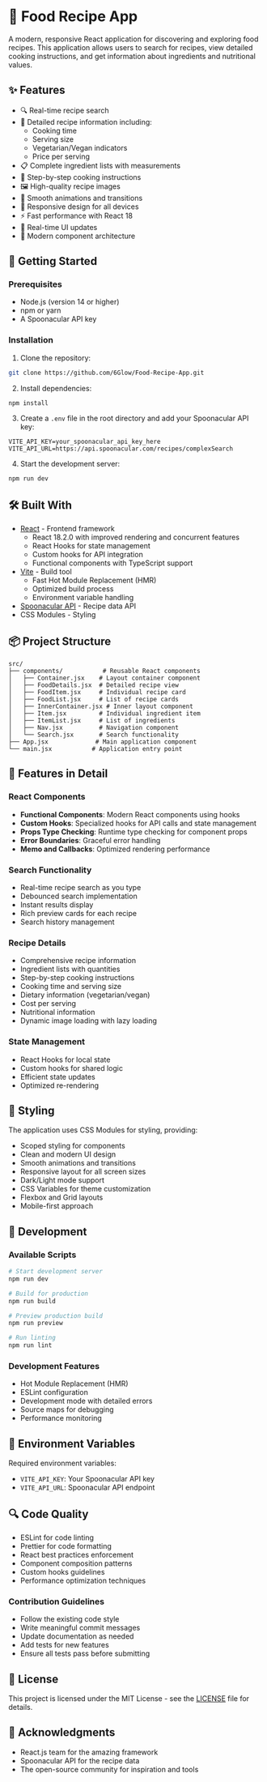 # 🌮 Food Recipe App

A modern, responsive React application for discovering and exploring food recipes. This application allows users to search for recipes, view detailed cooking instructions, and get information about ingredients and nutritional values.

## ✨ Features

- 🔍 Real-time recipe search
- 📝 Detailed recipe information including:
  - Cooking time
  - Serving size
  - Vegetarian/Vegan indicators
  - Price per serving
- 📋 Complete ingredient lists with measurements
- 📝 Step-by-step cooking instructions
- 🖼️ High-quality recipe images
- 💫 Smooth animations and transitions
- 📱 Responsive design for all devices
- ⚡ Fast performance with React 18
- 🔄 Real-time UI updates
- 🎨 Modern component architecture

## 🚀 Getting Started

### Prerequisites

- Node.js (version 14 or higher)
- npm or yarn
- A Spoonacular API key

### Installation

1. Clone the repository:
```bash
git clone https://github.com/6Glow/Food-Recipe-App.git
```

2. Install dependencies:
```bash
npm install
```

3. Create a `.env` file in the root directory and add your Spoonacular API key:
```env
VITE_API_KEY=your_spoonacular_api_key_here
VITE_API_URL=https://api.spoonacular.com/recipes/complexSearch
```

4. Start the development server:
```bash
npm run dev
```

## 🛠️ Built With

- [React](https://reactjs.org/) - Frontend framework
  - React 18.2.0 with improved rendering and concurrent features
  - React Hooks for state management
  - Custom hooks for API integration
  - Functional components with TypeScript support
- [Vite](https://vitejs.dev/) - Build tool
  - Fast Hot Module Replacement (HMR)
  - Optimized build process
  - Environment variable handling
- [Spoonacular API](https://spoonacular.com/food-api) - Recipe data API
- CSS Modules - Styling

## 📦 Project Structure

```
src/
├── components/           # Reusable React components
│   ├── Container.jsx    # Layout container component
│   ├── FoodDetails.jsx  # Detailed recipe view
│   ├── FoodItem.jsx     # Individual recipe card
│   ├── FoodList.jsx     # List of recipe cards
│   ├── InnerContainer.jsx # Inner layout component
│   ├── Item.jsx         # Individual ingredient item
│   ├── ItemList.jsx     # List of ingredients
│   ├── Nav.jsx          # Navigation component
│   └── Search.jsx       # Search functionality
├── App.jsx             # Main application component
└── main.jsx           # Application entry point
```

## 🎯 Features in Detail

### React Components
- **Functional Components**: Modern React components using hooks
- **Custom Hooks**: Specialized hooks for API calls and state management
- **Props Type Checking**: Runtime type checking for component props
- **Error Boundaries**: Graceful error handling
- **Memo and Callbacks**: Optimized rendering performance

### Search Functionality
- Real-time recipe search as you type
- Debounced search implementation
- Instant results display
- Rich preview cards for each recipe
- Search history management

### Recipe Details
- Comprehensive recipe information
- Ingredient lists with quantities
- Step-by-step cooking instructions
- Cooking time and serving size
- Dietary information (vegetarian/vegan)
- Cost per serving
- Nutritional information
- Dynamic image loading with lazy loading

### State Management
- React Hooks for local state
- Custom hooks for shared logic
- Efficient state updates
- Optimized re-rendering

## 🎨 Styling

The application uses CSS Modules for styling, providing:
- Scoped styling for components
- Clean and modern UI design
- Smooth animations and transitions
- Responsive layout for all screen sizes
- Dark/Light mode support
- CSS Variables for theme customization
- Flexbox and Grid layouts
- Mobile-first approach

## 🔧 Development

### Available Scripts

```bash
# Start development server
npm run dev

# Build for production
npm run build

# Preview production build
npm run preview

# Run linting
npm run lint
```

### Development Features
- Hot Module Replacement (HMR)
- ESLint configuration
- Development mode with detailed errors
- Source maps for debugging
- Performance monitoring

## 📝 Environment Variables

Required environment variables:

- `VITE_API_KEY`: Your Spoonacular API key
- `VITE_API_URL`: Spoonacular API endpoint

## 🔍 Code Quality

- ESLint for code linting
- Prettier for code formatting
- React best practices enforcement
- Component composition patterns
- Custom hooks guidelines
- Performance optimization techniques
<!---
## 🤝 Contributing

1. Fork the repository
2. Create your feature branch (`git checkout -b feature/AmazingFeature`)
3. Commit your changes (`git commit -m 'Add some AmazingFeature'`)
4. Push to the branch (`git push origin feature/AmazingFeature`)
5. Open a Pull Request
--->
### Contribution Guidelines
- Follow the existing code style
- Write meaningful commit messages
- Update documentation as needed
- Add tests for new features
- Ensure all tests pass before submitting

## 📄 License

This project is licensed under the MIT License - see the [LICENSE](LICENSE) file for details.

## 🙏 Acknowledgments

- React.js team for the amazing framework
- Spoonacular API for the recipe data
- The open-source community for inspiration and tools
